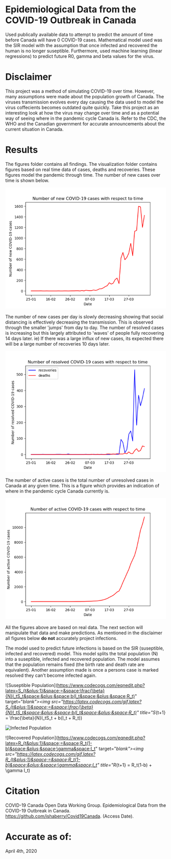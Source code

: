# Epidemiological Data from the COVID-19 Outbreak in Canada
Used publically available data to attempt to predict the amount of time before Canada will have 0 COVID-19 cases. Mathematical model used was the SIR model with the assumption that once infected and recovered the human is no longer suseptible. Furthermore, used machine learning (linear regressions) to predict future R0, gamma and beta values for the virus. 

# Disclaimer
This project was a method of simulating COVID-19 over time. However, many assumptions were made about the population growth of Canada. The viruses transmission evolves every day causing the data used to model the virus coffecients becomes outdated quite quickly. Take this project as an interesting look at how the virus may change over time and as a potential way of seeing where in the pandemic cycle Canada is. Refer to the CDC, the WHO and the Canadian government for accurate announcements about the current situation in Canada. 

# Results
The figures folder contains all findings. The visualization folder contains figures based on real time data of cases, deaths and recoveries. These figures model the pandemic through time. The number of new cases over time is shown below. 

![New cases over time](https://github.com/BilalQadar/Covid19Canada/blob/master/figures/pandemic%20visualization/new.png)

The number of new cases per day is slowly decreasing showing that social distancing is effectively decreasing the transmission. This is observed through the smaller 'jumps' from day to day. The number of resolved cases is increasing but this largely attributed to 'waves' of people fully recovering 14 days later. ie) If there was a large influx of new cases, its expected there will be a large number of recoveries 10 days later. 

![Resolved cases over time](https://github.com/BilalQadar/Covid19Canada/blob/master/figures/pandemic%20visualization/resolved.png)

The number of active cases is the total number of unresolved cases in Canada at any given time. This is a figure which provides an indication of where in the pandemic cycle Canada currently is.

![Active cases over time](https://github.com/BilalQadar/Covid19Canada/blob/master/figures/pandemic%20visualization/active.png)

All the figures above are based on real data. The next section will manipulate that data and make predictions. As mentioned in the disclaimer all figures below **do not** accurately project infections. 

The model used to predict future infections is based on the SIR (suseptible, infected and recovered) model. This model splits the total population (N) into a suseptible, infected and recovered population. The model assumes that the population remains fixed (the birth rate and death rate are equivalent). Another assumption made is once a persons case is marked resolved they can't become infected again. 

![Suseptible Population](https://www.codecogs.com/eqnedit.php?latex=S_{t&plus;1}&space;=&space;\frac{\beta}{N}I_tS_t&space;&plus;&space;b(I_t&space;&plus;&space;R_t)" target="_blank"><img src="https://latex.codecogs.com/gif.latex?S_{t&plus;1}&space;=&space;\frac{\beta}{N}I_tS_t&space;&plus;&space;b(I_t&space;&plus;&space;R_t)" title="S_{t+1} = \frac{\beta}{N}I_tS_t + b(I_t + R_t))

![Infected Population](https://latex.codecogs.com/gif.latex?I_{t&plus;1}&space;=&space;I_t(1-\gamma&space;-b)&space;&plus;&space;\frac{\beta}{N}I_tS_t)

![Recovered Population](https://www.codecogs.com/eqnedit.php?latex=R_{t&plus;1}&space;=&space;R_t(1-b)&space;&plus;&space;\gamma&space;I_t" target="_blank"><img src="https://latex.codecogs.com/gif.latex?R_{t&plus;1}&space;=&space;R_t(1-b)&space;&plus;&space;\gamma&space;I_t" title="R_{t+1} = R_t(1-b) + \gamma I_t)

# Citation
COVID-19 Canada Open Data Working Group. Epidemiological Data from the COVID-19 Outbreak in Canada. https://github.com/ishaberry/Covid19Canada. (Access Date). 

# Accurate as of: 
April 4th, 2020
